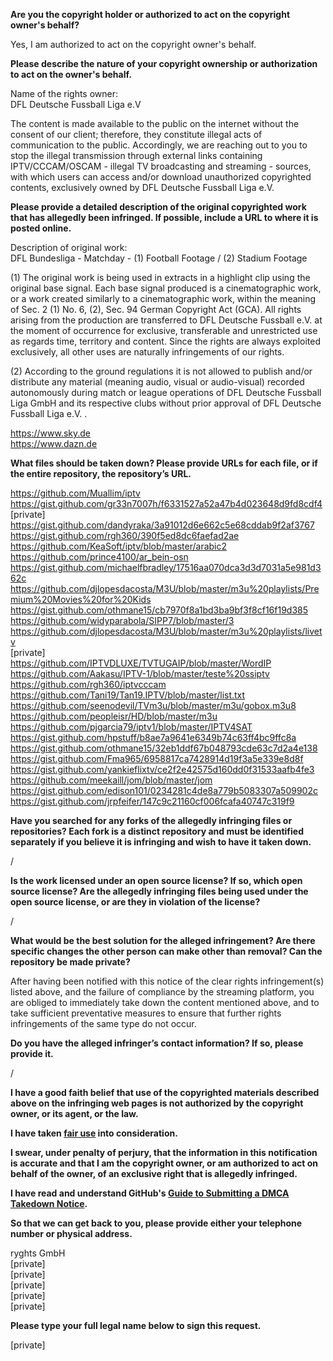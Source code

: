 **Are you the copyright holder or authorized to act on the copyright owner's behalf?**

Yes, I am authorized to act on the copyright owner's behalf.

**Please describe the nature of your copyright ownership or authorization to act on the owner's behalf.**

Name of the rights owner:  
DFL Deutsche Fussball Liga e.V

The content is made available to the public on the internet without the consent of our client; therefore, they constitute illegal acts of communication to the public. Accordingly, we are reaching out to you to stop the illegal transmission through external links containing IPTV/CCCAM/OSCAM - illegal TV broadcasting and streaming - sources, with which users can access and/or download unauthorized copyrighted contents, exclusively owned by DFL Deutsche Fussball Liga e.V.

**Please provide a detailed description of the original copyrighted work that has allegedly been infringed. If possible, include a URL to where it is posted online.**

Description of original work:  
DFL Bundesliga - Matchday - (1) Football Footage / (2) Stadium Footage

(1) The original work is being used in extracts in a highlight clip using the original base signal. Each base signal produced is a cinematographic work, or a work created similarly to a cinematographic work, within the meaning of Sec. 2 (1) No. 6, (2), Sec. 94 German Copyright Act (GCA). All rights arising from the production are transferred to DFL Deutsche Fussball e.V. at the moment of occurrence for exclusive, transferable and unrestricted use as regards time, territory and content. Since the rights are always exploited exclusively, all other uses are naturally infringements of our rights.

(2) According to the ground regulations it is not allowed to publish and/or distribute any material (meaning audio, visual or audio-visual) recorded autonomously during match or league operations of DFL Deutsche Fussball Liga GmbH and its respective clubs without prior approval of DFL Deutsche Fussball Liga e.V. .

https://www.sky.de  
https://www.dazn.de

**What files should be taken down? Please provide URLs for each file, or if the entire repository, the repository’s URL.**

https://github.com/Muallim/iptv  
https://gist.github.com/gr33n7007h/f6331527a52a47b4d023648d9fd8cdf4  
[private]  
https://gist.github.com/dandyraka/3a91012d6e662c5e68cddab9f2af3767  
https://gist.github.com/rgh360/390f5ed8dc6faefad2ae  
https://github.com/KeaSoft/iptv/blob/master/arabic2  
https://github.com/prince4100/ar_bein-osn  
https://gist.github.com/michaelfbradley/17516aa070dca3d3d7031a5e981d362c  
https://github.com/djlopesdacosta/M3U/blob/master/m3u%20playlists/Premium%20Movies%20for%20Kids  
https://gist.github.com/othmane15/cb7970f8a1bd3ba9bf3f8cf16f19d385  
https://github.com/widyparabola/SIPP7/blob/master/3  
https://github.com/djlopesdacosta/M3U/blob/master/m3u%20playlists/livetv  
[private]  
https://github.com/IPTVDLUXE/TVTUGAIP/blob/master/WordIP  
https://github.com/Aakasu/IPTV-1/blob/master/teste%20ssiptv  
https://github.com/rgh360/iptvcccam  
https://github.com/Tani19/Tan19.IPTV/blob/master/list.txt  
https://github.com/seenodevil/TVm3u/blob/master/m3u/gobox.m3u8  
https://github.com/peopleisr/HD/blob/master/m3u  
https://github.com/pjgarcia79/iptv1/blob/master/IPTV4SAT  
https://gist.github.com/hpstuff/b8ae7a9641e6349b74c63ff4bc9ffc8a  
https://gist.github.com/othmane15/32eb1ddf67b048793cde63c7d2a4e138  
https://gist.github.com/Fma965/6958817ca7428914d19f3a5e339e8d8f  
https://gist.github.com/yankieflixtv/ce2f2e42575d160dd0f31533aafb4fe3  
https://github.com/meekaill/jom/blob/master/jom  
https://gist.github.com/edison101/0234281c4de8a779b5083307a509902c  
https://gist.github.com/jrpfeifer/147c9c21160cf006fcafa40747c319f9

**Have you searched for any forks of the allegedly infringing files or repositories? Each fork is a distinct repository and must be identified separately if you believe it is infringing and wish to have it taken down.**

/

**Is the work licensed under an open source license? If so, which open source license? Are the allegedly infringing files being used under the open source license, or are they in violation of the license?**

/

**What would be the best solution for the alleged infringement? Are there specific changes the other person can make other than removal? Can the repository be made private?**

After having been notified with this notice of the clear rights infringement(s) listed above, and the failure of compliance by the streaming platform, you are obliged to immediately take down the content mentioned above, and to take sufficient preventative measures to ensure that further rights infringements of the same type do not occur.

**Do you have the alleged infringer’s contact information? If so, please provide it.**

/

**I have a good faith belief that use of the copyrighted materials described above on the infringing web pages is not authorized by the copyright owner, or its agent, or the law.**

**I have taken <a href="https://www.lumendatabase.org/topics/22">fair use</a> into consideration.**

**I swear, under penalty of perjury, that the information in this notification is accurate and that I am the copyright owner, or am authorized to act on behalf of the owner, of an exclusive right that is allegedly infringed.**

**I have read and understand GitHub's <a href="https://docs.github.com/articles/guide-to-submitting-a-dmca-takedown-notice/">Guide to Submitting a DMCA Takedown Notice</a>.**

**So that we can get back to you, please provide either your telephone number or physical address.**

ryghts GmbH  
[private]  
[private]  
[private]  
[private]  
[private]

**Please type your full legal name below to sign this request.**

[private]
